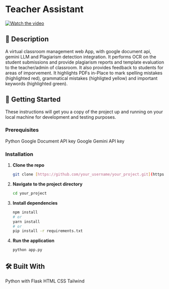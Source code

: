# Teacher Assistant

[![Watch the video](https://img.shields.io/badge/Demo-Video-blue?style=for-the-badge&logo=youtube)](https://www.youtube.com/watch?v=JWd_7I_x4Fc)

## 📖 Description

A virtual classroom management web App, with google document api, gemini LLM and Plagiarism detection integration. It performs OCR on the student submissions and provide plagiarism reports and template evaluation to the teacher/admin of classroom. It also provides feedback to students for areas of imporvement.
It highlights PDFs in-Place to mark spelling mistakes (highlighted red), grammatical mistakes (highligted yellow) and important keywords (highlighted green).

## 🚀 Getting Started

These instructions will get you a copy of the project up and running on your local machine for development and testing purposes.

### Prerequisites

Python
Google Document API key
Google Gemini API key


### Installation
1.  **Clone the repo**
    ```sh
    git clone [https://github.com/your_username/your_project.git](https://github.com/your_username/your_project.git)
    ```
2.  **Navigate to the project directory**
    ```sh
    cd your_project
    ```
3.  **Install dependencies**
    ```sh
    npm install
    # or
    yarn install
    # or
    pip install -r requirements.txt
    ```
4.  **Run the application**
    ```sh
    python app.py
    ```


## 🛠️ Built With
Python with Flask
HTML CSS Tailwind


